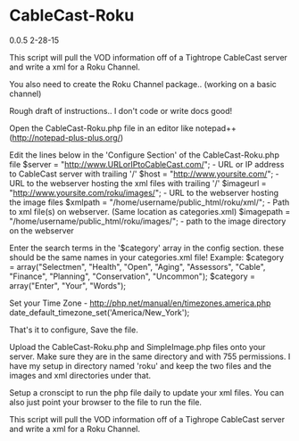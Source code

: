 CableCast-Roku
==============
0.0.5
2-28-15

This script will pull the VOD information off of a Tightrope CableCast server and write a xml for a Roku Channel.

You also need to create the Roku Channel package.. (working on a basic channel)

Rough draft of instructions.. I don't code or write docs good!

Open the CableCast-Roku.php file in an editor like notepad++ (http://notepad-plus-plus.org/)

Edit the lines below in the 'Configure Section' of the CableCast-Roku.php file
$server = "http://www.URLorIPtoCableCast.com/"; -  URL or IP address to CableCast server with trailing '/'
$host = "http://www.yoursite.com/";  -  URL to the webserver hosting the xml files with trailing '/'
$imageurl = "http://www.yoursite.com/roku/images/";  -  URL to the webserver hosting the image files 
$xmlpath = "/home/username/public_html/roku/xml/";  - Path to xml file(s) on webserver. (Same location as categories.xml)
$imagepath = "/home/username/public_html/roku/images/";  - path to the image directory on the webserver

Enter the search terms in the '$category' array in the config section. these should be the same names in your categories.xml file!
Example: $category = array("Selectmen", "Health", "Open", "Aging", "Assessors", "Cable", "Finance", "Planning", "Conservation", "Uncommon");
$category = array("Enter", "Your", "Words"); 

Set your Time Zone - http://php.net/manual/en/timezones.america.php
date_default_timezone_set('America/New_York');

That's it to configure, Save the file.

Upload the CableCast-Roku.php and SimpleImage.php files onto your server. Make sure they are in the same directory and with 755 permissions. 
I have my setup in directory named 'roku' and keep the two files and the images and xml directories under that. 

Setup a cronscipt to run the php file daily to update your xml files.
You can also just point your browser to the file to run the file. 

This script will pull the VOD information off of a Tighrope CableCast server and write a xml for a Roku Channel.



